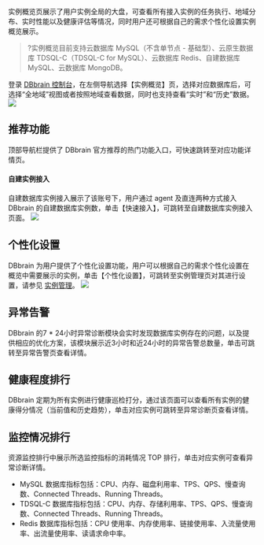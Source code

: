实例概览页展示了用户实例全局的大盘，可查看所有接入实例的任务执行、地域分布、实时性能以及健康评估等情况，同时用户还可根据自己的需求个性化设置实例概览展示。

>?实例概览目前支持云数据库 MySQL（不含单节点 - 基础型）、云原生数据库 TDSQL-C（TDSQL-C for MySQL）、云数据库 Redis、自建数据库 MySQL、云数据库 MongoDB。
>

登录 [DBbrain 控制台](https://console.cloud.tencent.com/dbbrain/board)，在左侧导航选择【实例概览】页，选择对应数据库后，可选择“全地域”视图或者按照地域查看数据，同时也支持查看“实时”和“历史”数据。
![](https://main.qcloudimg.com/raw/adbb7486c2c5a6390f0a11e3fa1fb7b6.png)

## 推荐功能
顶部导航栏提供了 DBbrain 官方推荐的热门功能入口，可快速跳转至对应功能详情页。

#### 自建实例接入
自建数据库实例接入展示了该账号下，用户通过 agent 及直连两种方式接入 DBbrain 的自建数据库实例数，单击【快速接入】，可跳转至自建数据库实例接入页面。
![](https://main.qcloudimg.com/raw/4fefd48c2b571cf67dec80ace25d4b82.png)

## 个性化设置
DBbrain 为用户提供了个性化设置功能，用户可以根据自己的需求个性化设置在概览中需要展示的实例，单击【个性化设置】，可跳转至实例管理页对其进行设置，请参见 [实例管理](https://cloud.tencent.com/document/product/1130/37998)。
![](https://main.qcloudimg.com/raw/fc153834fc726cda9949540d916c6837.png)

## 异常告警
DBbrain 的7 * 24小时异常诊断模块会实时发现数据库实例存在的问题，以及提供相应的优化方案，该模块展示近3小时和近24小时的异常告警总数量，单击可跳转至异常告警页查看详情。

## 健康程度排行
DBbrain 定期为所有实例进行健康巡检打分，通过该页面可以查看所有实例的健康得分情况（当前值和历史趋势），单击对应实例可跳转至异常诊断页查看详情。

## 监控情况排行
资源监控排行中展示所选监控指标的消耗情况 TOP 排行，单击对应实例可查看异常诊断详情。
- MySQL 数据库指标包括：CPU、内存、磁盘利用率、TPS、QPS、慢查询数、Connected Threads、Running Threads。
- TDSQL-C 数据库指标包括：CPU、内存、存储利用率、TPS、QPS、慢查询数、Connected Threads、Running Threads。
- Redis 数据库指标包括：CPU 使用率、内存使用率、链接使用率、入流量使用率、出流量使用率、读请求命中率。
